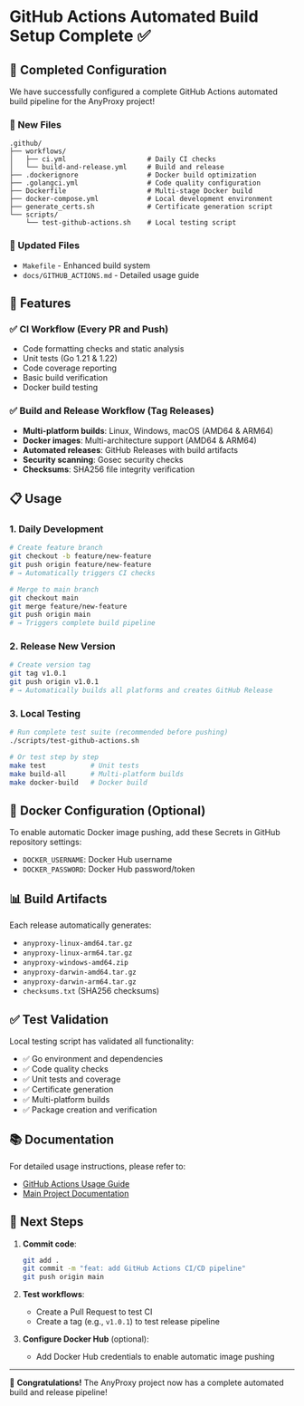 # GitHub Actions Automated Build Setup Complete ✅

## 🎉 Completed Configuration

We have successfully configured a complete GitHub Actions automated build pipeline for the AnyProxy project!

### 📁 New Files

```
.github/
├── workflows/
│   ├── ci.yml                    # Daily CI checks
│   └── build-and-release.yml     # Build and release
├── .dockerignore                 # Docker build optimization
├── .golangci.yml                 # Code quality configuration
├── Dockerfile                    # Multi-stage Docker build
├── docker-compose.yml            # Local development environment
├── generate_certs.sh             # Certificate generation script
└── scripts/
    └── test-github-actions.sh    # Local testing script
```

### 🔧 Updated Files

- `Makefile` - Enhanced build system
- `docs/GITHUB_ACTIONS.md` - Detailed usage guide

## 🚀 Features

### ✅ CI Workflow (Every PR and Push)
- Code formatting checks and static analysis
- Unit tests (Go 1.21 & 1.22)
- Code coverage reporting
- Basic build verification
- Docker build testing

### ✅ Build and Release Workflow (Tag Releases)
- **Multi-platform builds**: Linux, Windows, macOS (AMD64 & ARM64)
- **Docker images**: Multi-architecture support (AMD64 & ARM64)
- **Automated releases**: GitHub Releases with build artifacts
- **Security scanning**: Gosec security checks
- **Checksums**: SHA256 file integrity verification

## 📋 Usage

### 1. Daily Development
```bash
# Create feature branch
git checkout -b feature/new-feature
git push origin feature/new-feature
# → Automatically triggers CI checks

# Merge to main branch
git checkout main
git merge feature/new-feature
git push origin main
# → Triggers complete build pipeline
```

### 2. Release New Version
```bash
# Create version tag
git tag v1.0.1
git push origin v1.0.1
# → Automatically builds all platforms and creates GitHub Release
```

### 3. Local Testing
```bash
# Run complete test suite (recommended before pushing)
./scripts/test-github-actions.sh

# Or test step by step
make test           # Unit tests
make build-all      # Multi-platform builds
make docker-build   # Docker build
```

## 🐳 Docker Configuration (Optional)

To enable automatic Docker image pushing, add these Secrets in GitHub repository settings:

- `DOCKER_USERNAME`: Docker Hub username
- `DOCKER_PASSWORD`: Docker Hub password/token

## 📊 Build Artifacts

Each release automatically generates:

- `anyproxy-linux-amd64.tar.gz`
- `anyproxy-linux-arm64.tar.gz`
- `anyproxy-windows-amd64.zip`
- `anyproxy-darwin-amd64.tar.gz`
- `anyproxy-darwin-arm64.tar.gz`
- `checksums.txt` (SHA256 checksums)

## ✅ Test Validation

Local testing script has validated all functionality:
- ✅ Go environment and dependencies
- ✅ Code quality checks
- ✅ Unit tests and coverage
- ✅ Certificate generation
- ✅ Multi-platform builds
- ✅ Package creation and verification

## 📚 Documentation

For detailed usage instructions, please refer to:
- [GitHub Actions Usage Guide](docs/GITHUB_ACTIONS.md)
- [Main Project Documentation](README.md)

## 🎯 Next Steps

1. **Commit code**:
   ```bash
   git add .
   git commit -m "feat: add GitHub Actions CI/CD pipeline"
   git push origin main
   ```

2. **Test workflows**:
   - Create a Pull Request to test CI
   - Create a tag (e.g., `v1.0.1`) to test release pipeline

3. **Configure Docker Hub** (optional):
   - Add Docker Hub credentials to enable automatic image pushing

---

🎉 **Congratulations!** The AnyProxy project now has a complete automated build and release pipeline! 